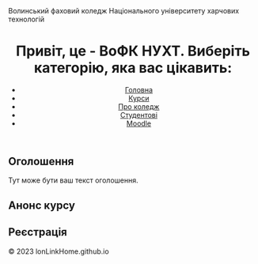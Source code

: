 <!DOCTYPE html>
<html lang="en">
<head>
    <meta charset="UTF-8">
    <meta name="viewport" content="width=device-width, initial-scale=1.0">
    Волинський фаховий коледж Національного університету харчових технологій
    <link rel="stylesheet" href="styles.css"> <!-- Підключіть свій файл стилів, якщо ви його маєте -->
</head>
<body>

<header>
    <h1>Привіт, це - ВоФК НУХТ. Виберіть категорію, яка вас цікавить:</h1>
    <nav>
        <ul>
            <li><a href="#home">Головна</a></li>
            <li><a href="#courses">Курси</a></li>
            <li><a href="#contacts">Про коледж</a></li>
             <li><a href="#contacts">Студентові</a></li>
             <li><a href="#contacts">Moodle</a></li>
        </ul>
    </nav>
</header>

<section id="slideshow">
    <!-- Додайте код для каруселі зображень -->
</section>

<section id="announcement">
    <h2>Оголошення</h2>
    <p>Тут може бути ваш текст оголошення.</p>
</section>

<section id="course-preview">
    <h2>Анонс курсу</h2>
    <!-- Додайте код для акордеону (Accordion) -->
</section>

<section id="registration">
    <h2>Реєстрація</h2>
    <!-- Додайте код для карточок реєстрації, використовуючи Google Forms -->
</section>

<footer>
    <p>&copy; 2023 lonLinkHome.github.io</p>
</footer>

</body>
</html>
